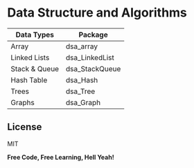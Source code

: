 # Data Structure and Algorithms

| Data Types    | Package        |
| ------------- | -------------- |
| Array         | dsa_array      |
| Linked Lists  | dsa_LinkedList |
| Stack & Queue | dsa_StackQueue |
| Hash Table    | dsa_Hash       |
| Trees         | dsa_Tree       |
| Graphs        | dsa_Graph      |

## License

MIT

**Free Code, Free Learning, Hell Yeah!**
